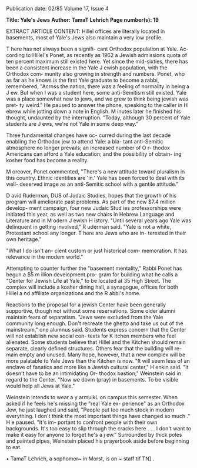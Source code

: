 Publication date: 02/85
Volume 17, Issue 4

**Title: Yale's Jews**
**Author: TamaT Lehrich**
**Page number(s): 19**

EXTRACT ARTICLE CONTENT:
Hillel offices are literally located in 
basements, most of Yale's Jews also 
maintain a very low profile. 

T here has not always been a signifi-
cant Orthodox population at Yale. Ac-
cording to Hillel's Ponet, as recently as 
1962 a Jewish admissions quota of ten 
percent maximum still existed here. Yet 
since the mid-sixties, there has been a 
consistent increase in the Yale J ewish 
population, with the Orthodox com-
munity also growing in strength and 
numbers. Ponet, who as far as he knows 
is the first Yale graduate to become a 
rabbi, remembered, "Across the nation, 
there was a feeling of normality in being 
a J ew. But when I was a student here, 
some anti-Semitism still existed. Yale 
was a place somewhat new to jews, and 
we grew to think being jewish was pret-
ty weird." He paused to answer the 
phone, speaking to the caller in H ebrew 
while jotting down a note in English. 
M inutes later he finished his thought, 
undaunted by the interruption. "Today, 
although 30 percent of Yale students are 
J ews, we're not Yale in some deep way." 

Three fundamental changes have oc-
curred during the last decade enabling 
the Orthodox jew to attend Yale: a bla-
tant anti-Semitic atmosphere no longer 
prevails; an increased number of O r-
thodox Americans can afford a Yale 
education; and the possibility of obtain-
ing kosher food has become a reality. 

M oreover, Ponet commented, "There's 
a new attitude toward pluralism in this 
country. Ethnic identities are 'in.' Yale 
has been forced to deal with its well-
deserved image as an anti-Semitic 
school with a gentile attitude." 

D avid Ruderman, DUS of Judaic 
Studies, hopes that the growth of his 
program will ameliorate past problems. 
As part of the new $7.4 million develop-
ment 
campaign, 
four 
new Judaic 
Stud ies professorships were initiated 
this year, as well as two new chairs in 
Hebrew Language and Literature and 
in M odern J ewish 
H istory. "Until 
several years ago Yale was delinquent in 
getting involved," 
R uderman said. 
"Yale is not a white, Protestant school 
any longer. T here are Jews who are in-
terested in their own heritage." 

"What I do isn't an-
cient custom or just 
historical com-
memoration. It has 
relevance in the 
modem world." 

Attempting to counter further the 
"basement mentality," Rabbi Ponet has 
begun a $5 m illion development pro-
gram for building what he calls a 
"Center for Jewish Life at Yale," to be 
located at 35 High Street. The complex 
will include a kosher dining hall, a 
synagogue, offices for both Hillel a nd 
affiliate organizations and the R abbi's 
home. 

Reactions to the proposal for a jewish 
Center have been generally supportive, 
though not without some reservations. 
Some older alumni maintain fears of 
separatism. "Jews were excluded from 
the Yale community long enough. 
Don't recreate the ghetto and take us 
out of the mainstream," one alumnus 
said. Students express concern that the 
Center will not establish new social con-
texts for K itchen members who feel 
alienated. Some students believe that 
Hillel and the Kitchen should remain 
separate, clearly defined structures. 
Others fear that the building will re-
main empty and unused. Many hope, 
however, that a new complex will be 
more palatable to Yale Jews than the 
Kitchen is now. "It will seem less of an 
enclave of fanatics and more like a 
Jewish cultural center," H enkin said. "It 
doesn't have to be an intimidating Or-
thodox bastion," Weinstein said in 
regard to the Center. "Now we dovm 
(pray) in basements. To be visible 
would help all Jews at Yale." 

Weinstein intends to wear a y armulkL 
on campus this semester. When asked if 
he feels he's missing the "real Yale ex-
perience" as an Orthodox Jew, he just 
laughed and said, "People put too much 
stock in modern everything. I don't 
think the most important things have 
changed so much ." H e paused. "It's im-
portant to confront people with their 
own backgrounds. It's too easy to slip 
through the cracks here . . . I don't 
want to make it easy for anyone to 
forget he's a j ew." Surrounded by thick 
poles and painted pipes, Weinstein 
placed his prayerbook aside before 
beginning to eat. 

• 
TamaT Lehrich, a sophomor~ in Morst, is on 
~ 
staff tif TN] .